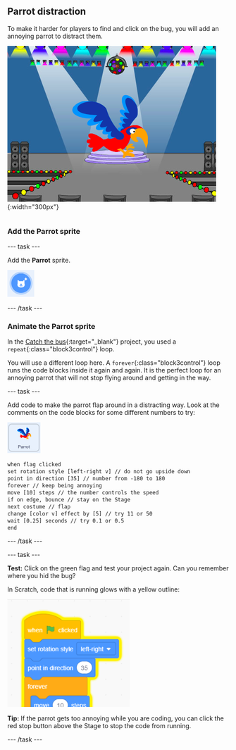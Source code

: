 ## Parrot distraction

<div style="display: flex; flex-wrap: wrap">
<div style="flex-basis: 200px; flex-grow: 1; margin-right: 15px;">
To make it harder for players to find and click on the bug, you will add an annoying parrot to distract them. 
</div>
<div>

![A colourful parrot on the Stage.](images/parrot-distraction.png){:width="300px"}

</div>
</div>

### Add the Parrot sprite

--- task ---

Add the **Parrot** sprite. 

![The 'Choose a Sprite' icon.](images/sprite-button.png)

--- /task ---

### Animate the Parrot sprite

In the [Catch the bus](https://projects.raspberrypi.org/en/projects/catch-the-bus){:target="_blank"} project, you used a `repeat`{:class="block3control"} loop. 

You will use a different loop here. A `forever`{:class="block3control"} loop runs the code blocks inside it again and again. It is the perfect loop for an annoying parrot that will not stop flying around and getting in the way.

--- task ---

Add code to make the parrot flap around in a distracting way. Look at the comments on the code blocks for some different numbers to try:

![The Parrot sprite.](images/parrot-sprite.png)


```blocks3
when flag clicked
set rotation style [left-right v] // do not go upside down
point in direction [35] // number from -180 to 180
forever // keep being annoying
move [10] steps // the number controls the speed
if on edge, bounce // stay on the Stage
next costume // flap
change [color v] effect by [5] // try 11 or 50
wait [0.25] seconds // try 0.1 or 0.5
end
```

--- /task ---

--- task ---

**Test:** Click on the green flag and test your project again. Can you remember where you hid the bug? 

In Scratch, code that is running glows with a yellow outline:

![](images/running-code.png)    

**Tip:** If the parrot gets too annoying while you are coding, you can click the red stop button above the Stage to stop the code from running.

--- /task ---


